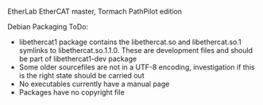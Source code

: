 EtherLab EtherCAT master, Tormach PathPilot edition

Debian Packaging ToDo:

*   libethercat1 package contains the libethercat.so
    and libethercat.so.1 symlinks to libethercat.so.1.1.0.
    These are development files and should be part
    of libethercat1-dev package
*   Some older sourcefiles are not in a UTF-8 encoding,
    investigation if this is the right state should
    be carried out
*   No executables currently have a manual page
*   Packages have no copyright file

